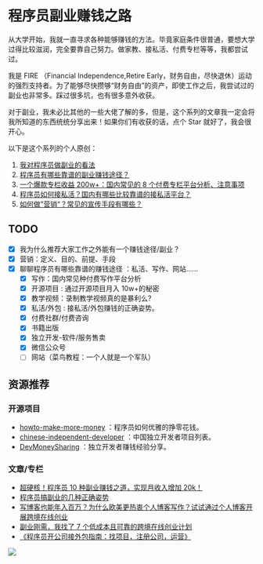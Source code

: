 # 程序员副业赚钱之路

从大学开始，我就一直寻求各种能够赚钱的方法。毕竟家庭条件很普通，要想大学过得比较滋润，完全要靠自己努力。做家教、接私活、付费专栏等等，我都尝试过。

我是 FIRE （Financial Independence,Retire Early，财务自由，尽快退休）运动的强烈支持者。为了能够尽快攒够“财务自由”的资产，即使工作之后，我尝试过的副业也非常多。踩过很多坑，也有很多意外收获。

对于副业，我未必比其他的一些大佬了解的多，但是，这个系列的文章我一定会将我所知道的东西统统分享出来！如果你们有收获的话，点个 Star 就好了，我会很开心。

以下是这个系列的个人原创：

1. [我对程序员做副业的看法](./docs/我对程序员做副业的看法.md)
2. [程序员有哪些靠谱的副业赚钱途径？](./docs/程序员有哪些靠谱的副业赚钱途径.md)
3. [一个爆款专栏收益 200w+：国内常见的 8 个付费专栏平台分析、注意事项](./docs/付费专栏平台分析.md)
4. [程序员如何接私活？国内有哪些比较靠谱的接私活平台？](./docs/程序员接私活.md)
5. [如何做”营销“？常见的宣传手段有哪些？](./docs/营销推广常见的套路.md)

## TODO

- [x] 我为什么推荐大家工作之外能有一个赚钱途径/副业？
- [x] 营销：定义、目的、前提、手段
- [x] 聊聊程序员有哪些靠谱的赚钱途径 ：私活、写作、网站......
  - [x] 写作：国内常见种付费写作平台分析
  - [x] 开源项目 : 通过开源项目月入 10w+的秘密
  - [x] 教学视频：录制教学视频真的是暴利么?
  - [x] 私活/外包 : 接私活/外包赚钱的正确姿势。
  - [x] 付费社群/付费咨询
  - [x] 书籍出版
  - [x] 独立开发-软件/服务售卖
  - [x] 微信公众号
  - [ ] 网站（菜鸟教程：一个人就是一个军队）

## 资源推荐

### 开源项目

- [howto-make-more-money](https://github.com/easychen/howto-make-more-money) ：程序员如何优雅的挣零花钱。
- [chinese-independent-developer](https://github.com/1c7/chinese-independent-developer) ：中国独立开发者项目列表。
- [DevMoneySharing](https://github.com/loonggg/DevMoneySharing) ：独立开发者赚钱经验分享。

### 文章/专栏

- [超硬核！程序员 10 种副业赚钱之道，实现月收入增加 20k！](https://mp.weixin.qq.com/s/wk38WlcmtVCgHnZMdV-4sQ)
- [程序员搞副业的几种正确姿势](https://mp.weixin.qq.com/s/I5bNLcClgNVBg8xVXIAt7A)
- [写博客也能年入百万？为什么欧美更热衷个人博客写作？试试通过个人博客开展跨境在线创业](https://www.chenfeiblog.com/how-to-start-a-blog/)
- [副业刚需，我找了 7 个低成本且可靠的跨境在线创业计划](https://github.com/xiaoming2028/FreeNetwork/wiki/副业刚需，我找了7个低成本且可靠的跨境在线创业计划)
- [《程序员开公司接外包指南：找项目，注册公司，运营》](https://linguang.tech/post/agency)

![](https://img-blog.csdnimg.cn/202101312014041.png)
